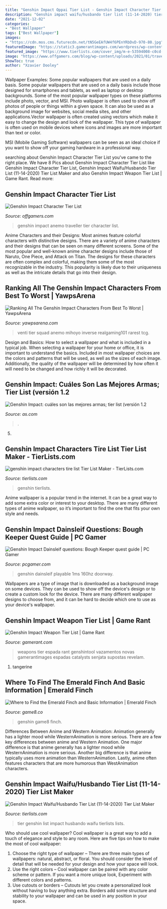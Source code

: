 ```yaml
---
title: "Genshin Impact Oppai Tier List - Genshin Impact Character Tier List"
description: "Genshin impact waifu/husbando tier list (11-14-2020) tier list maker"
date: "2021-12-02"
categories:
- "Best Wallpaper"
tags: ["Best Wallpaper"]
images:
- "https://cdn.mos.cms.futurecdn.net/tN5GeEAfUW4f6PEnYRbDvD-970-80.jpg"
featuredImage: "https://static3.gamerantimages.com/wordpress/wp-content/uploads/2020/10/genshin-impact-weapons.jpg"
featured_image: "https://www.tierlists.com/cover_img/m-e-53594008-c0cd-4008-8a90-a1d749a86d39.png"
image: "https://www.offgamers.com/blog/wp-content/uploads/2021/01/traveller-anemo-e1610512839586.jpg"
ShowToc: true
author: "Xzavier Dooley"
---
```



Wallpaper Examples: Some popular wallpapers that are used on a daily basis.
Some popular wallpapers that are used on a daily basis include those designed for smartphones and tablets, as well as laptop or desktop backgrounds. Some of the most popular wallpaper types on these platforms include photo, vector, and MSI. 
Photo wallpaper is often used to show off photos of people or things within a given space. It can also be used as a background image for websites, social media sites, and other applications.Vector wallpaper is often created using vectors which make it easy to change the design and look of the wallpaper. This type of wallpaper is often used on mobile devices where icons and images are more important than text or color. 

MSI (Mobile Gaming Software) wallpapers can be seen as an ideal choice if you want to show off your gaming hardware in a professional way.

	

		
searching about Genshin Impact Character Tier List you've came to the right place. We have 8 Pics about Genshin Impact Character Tier List like Genshin Impact Character Tier List, Genshin Impact Waifu/Husbando Tier List (11-14-2020) Tier List Maker and also Genshin Impact Weapon Tier List | Game Rant. Read more:
		
    
## Genshin Impact Character Tier List

<img loading=lazy src="https://www.offgamers.com/blog/wp-content/uploads/2021/01/traveller-anemo-e1610512839586.jpg" onerror="this.onerror=null;this.src='https://tse1.mm.bing.net/th?id=OIP.pRbZCOmTNjEiX1z-sLX6QgHaDq&amp;pid=15.1';" alt="Genshin Impact Character Tier List">

_Source: offgamers.com_

>genshin impact anemo traveller tier character list. 

	

Anime Characters and their Designs: Most animes feature colorful characters with distinctive designs.
There are a variety of anime characters and their designs that can be seen on many different screens. Some of the most popular and well-known anime character designs include those of Naruto, One Piece, and Attack on Titan. The designs for these characters are often complex and colorful, making them some of the most recognizable in the industry. This popularity is likely due to their uniqueness as well as the intricate details that go into their design.

    
## Ranking All The Genshin Impact Characters From Best To Worst | YawpsArena

<img loading=lazy src="https://cdn.mos.cms.futurecdn.net/tN5GeEAfUW4f6PEnYRbDvD-970-80.jpg" onerror="this.onerror=null;this.src='https://tse2.mm.bing.net/th?id=OIP.wiV2gCWWssOtagOB-wzbZQHaEK&amp;pid=15.1';" alt="Ranking All The Genshin Impact Characters From Best To Worst | YawpsArena">

_Source: yawpsarena.com_

>venti tier squad anemo mihoyo inverse realgaming101 rarest tcg. 

	

Design and Basics: How to select a wallpaper and what is included in a typical job.
When selecting a wallpaper for your home or office, it is important to understand the basics. Included in most wallpaper choices are the colors and patterns that will be used, as well as the sizes of each image. Additionally, the quality of the wallpaper will be determined by how often it will need to be changed and how richly it will be decorated.

    
## Genshin Impact: Cuáles Son Las Mejores Armas; Tier List (versión 1.2

<img loading=lazy src="https://as01.epimg.net/meristation/imagenes/2020/10/04/guia_pagina/1601839240_615334_1611597741_sumario_normal.jpg" onerror="this.onerror=null;this.src='https://tse2.mm.bing.net/th?id=OIP.IRu3SgDdzvffZUobvD_nRAHaDm&amp;pid=15.1';" alt="Genshin Impact: cuáles son las mejores armas; tier list (versión 1.2">

_Source: as.com_

>. 

	

5.

    
## Genshin Impact Characters Tire List Tier List Maker - TierLists.com

<img loading=lazy src="https://tierlists.com/cover_img/-33db306c-1a9b-48fb-9553-937fa3a66ff7.png" onerror="this.onerror=null;this.src='https://tse4.mm.bing.net/th?id=OIP.0DlDlxMlFcVQM8nDQ_8vpgHaDV&amp;pid=15.1';" alt="genshin impact characters tire list Tier List Maker - TierLists.com">

_Source: tierlists.com_

>genshin tierlists. 

	

Anime wallpaper is a popular trend in the internet. It can be a great way to add some extra color or interest to your desktop. There are many different types of anime wallpaper, so it’s important to find the one that fits your own style and needs.

    
## Genshin Impact Dainsleif Questions: Bough Keeper Quest Guide | PC Gamer

<img loading=lazy src="https://cdn.mos.cms.futurecdn.net/yXycQrNMMoHt7QKMDc68r-1200-80.jpg" onerror="this.onerror=null;this.src='https://tse4.mm.bing.net/th?id=OIP.BLPbmWVUrPFm2vFV23s9mgHaD9&amp;pid=15.1';" alt="Genshin Impact Dainsleif questions: Bough Keeper quest guide | PC Gamer">

_Source: pcgamer.com_

>genshin dainsleif playable 1ms 160hz doorway. 

	

Wallpapers are a type of image that is downloaded as a background image on some devices. They can be used to show off the device's design or to create a custom look for the device. There are many different wallpaper designs to choose from, and it can be hard to decide which one to use as your device's wallpaper.

    
## Genshin Impact Weapon Tier List | Game Rant

<img loading=lazy src="https://static3.gamerantimages.com/wordpress/wp-content/uploads/2020/10/genshin-impact-weapons.jpg" onerror="this.onerror=null;this.src='https://tse4.mm.bing.net/th?id=OIP.dBSlvYd5KGojXxgVEN0XOAHaDt&amp;pid=15.1';" alt="Genshin Impact Weapon Tier List | Game Rant">

_Source: gamerant.com_

>weapons tier espada rant genshintool vazamentos novas gamerantimages espadas catalysts senjata supostas revelam. 

	

1. tangerine 

    
## Where To Find The Emerald Finch And Basic Information | Emerald Finch

<img loading=lazy src="https://img.game8.co/3367508/feaa018a8d759c572179c52352cf7348.png/show" onerror="this.onerror=null;this.src='https://tse3.mm.bing.net/th?id=OIP.58n9DqusdjaDJuTlmCeWrgAAAA&amp;pid=15.1';" alt="Where to Find the Emerald Finch and Basic Information | Emerald Finch">

_Source: game8.co_

>genshin game8 finch. 

	

Differences Between Anime and Western Animation: Animation generally has a lighter mood while WesternAnimation is more serious.
There are a few key differences between anime and Western Animation. One major difference is that anime generally has a lighter mood while WesternAnimation is more serious. Another big difference is that anime typically uses more animation than WesternAnimation. Lastly, anime often features characters that are more humorous than WestAnimation characters.

    
## Genshin Impact Waifu/Husbando Tier List (11-14-2020) Tier List Maker

<img loading=lazy src="https://www.tierlists.com/cover_img/m-e-53594008-c0cd-4008-8a90-a1d749a86d39.png" onerror="this.onerror=null;this.src='https://tse1.mm.bing.net/th?id=OIP.uDis_hnD5YB0RT3Ay7xr2QHaFA&amp;pid=15.1';" alt="Genshin Impact Waifu/Husbando Tier List (11-14-2020) Tier List Maker">

_Source: tierlists.com_

>tier genshin list impact husbando waifu tierlists lists. 

	

Who should use cool wallpaper?
Cool wallpaper is a great way to add a touch of elegance and style to any room. Here are five tips on how to make the most of cool wallpaper: 
1) Choose the right type of wallpaper – There are three main types of wallpapers: natural, abstract, or floral. You should consider the level of detail that will be needed for your design and how your space will look. 
2) Use the right colors – Cool wallpaper can be paired with any color scheme or pattern. If you want a more unique look, Experiment with different colors and patterns. 
3) Use cutouts or borders – Cutouts let you create a personalized look without having to buy anything extra. Borders add some structure and stability to your wallpaper and can be used in any position in your space.

